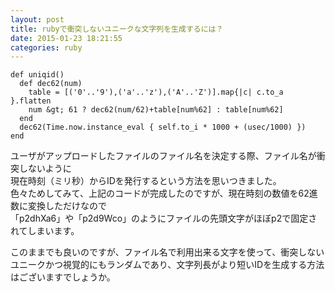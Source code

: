 ```yaml
---
layout: post
title: rubyで衝突しないユニークな文字列を生成するには？
date: 2015-01-23 18:21:55
categories: ruby
---
```

```
def uniqid()
  def dec62(num)
    table = [('0'..'9'),('a'..'z'),('A'..'Z')].map{|c| c.to_a }.flatten
    num &gt; 61 ? dec62(num/62)+table[num%62] : table[num%62]
  end
  dec62(Time.now.instance_eval { self.to_i * 1000 + (usec/1000) })
end
```

<p>ユーザがアップロードしたファイルのファイル名を決定する際、ファイル名が衝突しないように<br>
現在時刻（ミリ秒）からIDを発行するという方法を思いつきました。<br>
色々ためしてみて、上記のコードが完成したのですが、現在時刻の数値を62進数に変換しただけなので<br>
「p2dhXa6」や「p2d9Wco」のようにファイルの先頭文字がほぼp2で固定されてしまいます。</p>

<p>このままでも良いのですが、ファイル名で利用出来る文字を使って、衝突しないユニークかつ視覚的にもランダムであり、文字列長がより短いIDを生成する方法はございますでしょうか。</p>
